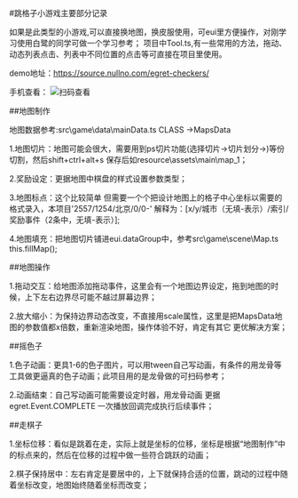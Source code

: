 #跳格子小游戏主要部分记录

如果是此类型的小游戏,可以直接换地图，换皮服使用，可eui里方便操作，对刚学习使用白鹭的同学可做一个学习参考；
项目中Tool.ts,有一些常用的方法，拖动、动态列表点击、列表中不同位置的点击等可直接在项目里使用。

demo地址：https://source.nullno.com/egret-checkers/


手机查看：
![扫码查看](https://source.nullno.com/vue-upload/upload/y1hbUUQkQpTD9dpSSmLm6lFK1xqRL3.jpeg)


##地图制作
  
  地图数据参考:src\game\data\mainData.ts CLASS ->MapsData

  1.地图切片：地图可能会很大，需要用到ps切片功能(选择切片->切片划分->)等份切割，然后shift+ctrl+alt+s 
    保存后如resource\assets\main\map_1；
  
  2.奖励设定：更据地图中棋盘的样式设置参数类型；

  3.地图标点：这个比较简单 但需要一个个把设计地图上的格子中心坐标以需要的格式录入，本项目'2557/1254/北京/0/0-'
    解释为：[x/y/城市（无填-表示）/索引/奖励事件（2条中，无填-表示）];

  4.地图填充：把地图切片铺进eui.dataGroup中，参考src\game\scene\Map.ts  this.fillMap();
    
  
 
##地图操作
  
  1.拖动交互：给地图添加拖动事件，这里会有一个地图边界设定，拖到地图的时候，上下左右边界尽可能不越过屏幕边界；

  2.放大缩小：为保持边界动态改变，不直接用scale属性，这里是把MapsData地图的参数值都x倍数，重新渲染地图，操作体验不好，肯定有其它  更优解决方案；

  
##摇色子

   1.色子动画：更具1-6的色子图片，可以用tween自己写动画，有条件的用龙骨等工具做更逼真的色子动画；此项目用的是龙骨做的可扫码参考；

   2.动画结束：自己写动画可能需要设定时器，用龙骨动画 更据egret.Event.COMPLETE 一次播放回调完成执行后续事件；


##走棋子

   1.坐标位移：看似是跳着在走，实际上就是坐标的位移，坐标是根据“地图制作”中的标点来的，然后在位移的过程中做一些符合跳跃的动画；

   2.棋子保持居中：左右肯定是要居中的，上下就保持合适的位置，跳动的过程中随着坐标改变，地图始终随着坐标而改变；


